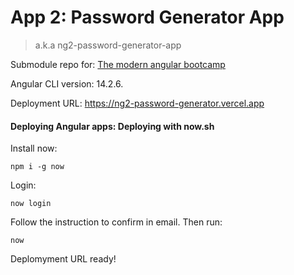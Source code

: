 # App 2: Password Generator App
> a.k.a ng2-password-generator-app

Submodule repo for: [The modern angular bootcamp](https://github.com/Ifycode-study/modern-ng-bootcamp)

Angular CLI version: 14.2.6.

Deployment URL: https://ng2-password-generator.vercel.app

#### Deploying Angular apps: Deploying with now.sh

Install now:

````
npm i -g now
````

Login:

````
now login
````

Follow the instruction to confirm in email. Then run:
````
now
````
Deplomyment URL ready!
